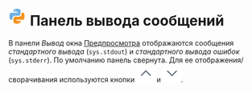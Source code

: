 # ![](../../../images/icons/components/python_default.svg) Панель вывода сообщений

В панели *Вывод* окна [Предпросмотра](../../../visualization/preview/preview.md) отображаются сообщения *cтандартного вывода* (`sys.stdout`) и *cтандартного вывода ошибок* (`sys.stderr`).
По умолчанию панель свернута. Для ее отображения/сворачивания используются кнопки ![ ](../../../images/icons/toolbar-controls/up_default.svg) и ![ ](../../../images/icons/toolbar-controls/down_default.svg).
